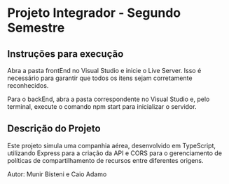 # Projeto Integrador - Segundo Semestre
## Instruções para execução

Abra a pasta frontEnd no Visual Studio e inicie o Live Server. Isso é necessário para garantir que todos os itens sejam corretamente reconhecidos.

Para o backEnd, abra a pasta correspondente no Visual Studio e, pelo terminal, execute o comando npm start para inicializar o servidor.

## Descrição do Projeto
Este projeto simula uma companhia aérea, desenvolvido em TypeScript, utilizando Express para a criação da API e CORS para o gerenciamento de políticas de compartilhamento de recursos entre diferentes origens.

Autor: Munir Bisteni e Caio Adamo
